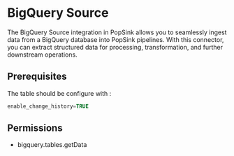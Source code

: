 # BigQuery Source
The BigQuery Source integration in PopSink allows you to seamlessly ingest data from a BigQuery database into PopSink pipelines. With this connector, you can extract structured data for processing, transformation, and further downstream operations.

## Prerequisites

The table should be configure with :
```sql
enable_change_history=TRUE
```

## Permissions

- bigquery.tables.getData
